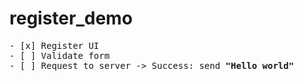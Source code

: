 # register_demo
<pre>
- [x] Register UI
- [ ] Validate form
- [ ] Request to server -> Success: send <b>"Hello world"<b>
